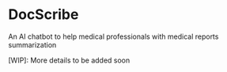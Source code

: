 # DocScribe
An AI chatbot to help medical professionals with medical reports summarization

[WIP]: More details to be added soon
